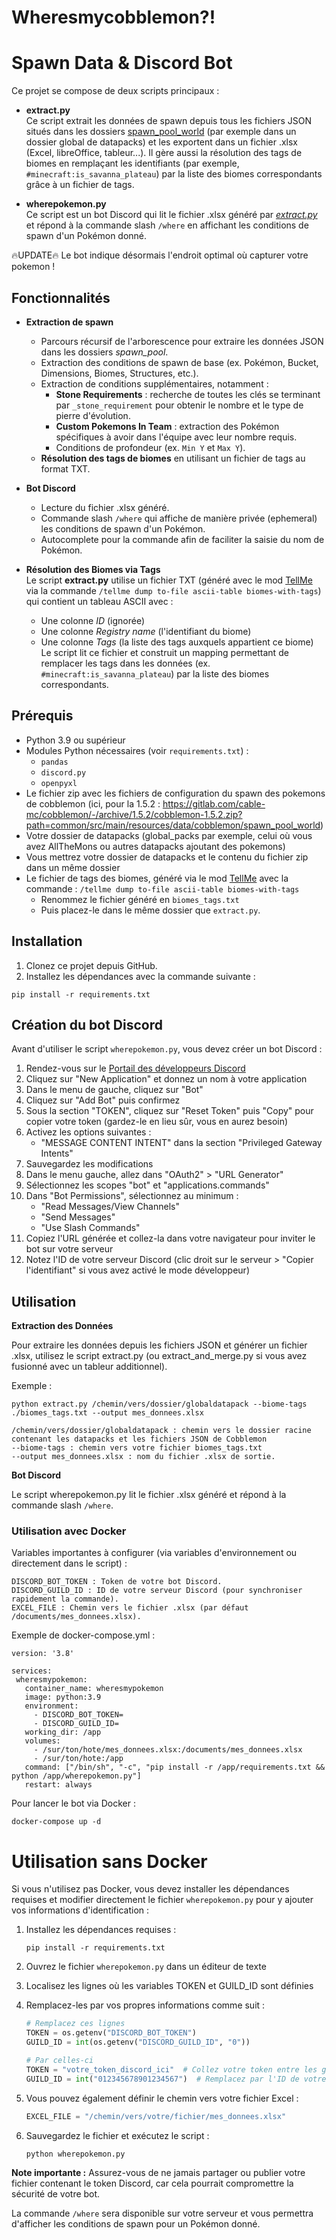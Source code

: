 # Wheresmycobblemon?!

# Spawn Data & Discord Bot

Ce projet se compose de deux scripts principaux :

- **extract.py**  
  Ce script extrait les données de spawn depuis tous les fichiers JSON situés dans les dossiers <ins>spawn_pool_world</ins> (par exemple dans un dossier global de datapacks) et les exportent dans un fichier .xlsx (Excel, libreOffice, tableur...). Il gère aussi la résolution des tags de biomes en remplaçant les identifiants (par exemple, `#minecraft:is_savanna_plateau`) par la liste des biomes correspondants grâce à un fichier de tags.

- **wherepokemon.py**  
  Ce script est un bot Discord qui lit le fichier .xlsx généré par <ins>*extract.py*</ins> et répond à la commande slash `/where` en affichant les conditions de spawn d'un Pokémon donné.

🔥UPDATE🔥
Le bot indique désormais l'endroit optimal où capturer votre pokemon !

## Fonctionnalités

- **Extraction de spawn**  
  - Parcours récursif de l'arborescence pour extraire les données JSON dans les dossiers *spawn_pool*.
  - Extraction des conditions de spawn de base (ex. Pokémon, Bucket, Dimensions, Biomes, Structures, etc.).
  - Extraction de conditions supplémentaires, notamment :
    - **Stone Requirements** : recherche de toutes les clés se terminant par `_stone_requirement` pour obtenir le nombre et le type de pierre d'évolution.
    - **Custom Pokemons In Team** : extraction des Pokémon spécifiques à avoir dans l'équipe avec leur nombre requis.
    - Conditions de profondeur (ex. `Min Y` et `Max Y`).
  - **Résolution des tags de biomes** en utilisant un fichier de tags au format TXT.

- **Bot Discord**  
  - Lecture du fichier .xlsx généré.
  - Commande slash `/where` qui affiche de manière privée (ephemeral) les conditions de spawn d'un Pokémon.
  - Autocomplete pour la commande afin de faciliter la saisie du nom de Pokémon.

- **Résolution des Biomes via Tags**  
  Le script **extract.py** utilise un fichier TXT (généré avec le mod [TellMe](https://modrinth.com/mod/tellme) via la commande `/tellme dump to-file ascii-table biomes-with-tags`) qui contient un tableau ASCII avec :
  - Une colonne *ID* (ignorée)
  - Une colonne *Registry name* (l'identifiant du biome)
  - Une colonne *Tags* (la liste des tags auxquels appartient ce biome)  
  Le script lit ce fichier et construit un mapping permettant de remplacer les tags dans les données (ex. `#minecraft:is_savanna_plateau`) par la liste des biomes correspondants.

## Prérequis

- Python 3.9 ou supérieur
- Modules Python nécessaires (voir `requirements.txt`) :
  - `pandas`
  - `discord.py`
  - `openpyxl`
- Le fichier zip avec les fichiers de configuration du spawn des pokemons de cobblemon (ici, pour la 1.5.2 : https://gitlab.com/cable-mc/cobblemon/-/archive/1.5.2/cobblemon-1.5.2.zip?path=common/src/main/resources/data/cobblemon/spawn_pool_world)
- Votre dossier de datapacks (global_packs par exemple, celui où vous avez AllTheMons ou autres datapacks ajoutant des pokemons)
- Vous mettrez votre dossier de datapacks et le contenu du fichier zip dans un même dossier
- Le fichier de tags des biomes, généré via le mod [TellMe](https://modrinth.com/mod/tellme) avec la commande : `/tellme dump to-file ascii-table biomes-with-tags`
  - Renommez le fichier généré en `biomes_tags.txt`
  - Puis placez-le dans le même dossier que `extract.py`.

## Installation

1. Clonez ce projet depuis GitHub.
2. Installez les dépendances avec la commande suivante :
 ```
 pip install -r requirements.txt
 ```

## Création du bot Discord

Avant d'utiliser le script `wherepokemon.py`, vous devez créer un bot Discord :

1. Rendez-vous sur le [Portail des développeurs Discord](https://discord.com/developers/applications)
2. Cliquez sur "New Application" et donnez un nom à votre application
3. Dans le menu de gauche, cliquez sur "Bot"
4. Cliquez sur "Add Bot" puis confirmez
5. Sous la section "TOKEN", cliquez sur "Reset Token" puis "Copy" pour copier votre token (gardez-le en lieu sûr, vous en aurez besoin)
6. Activez les options suivantes :
   - "MESSAGE CONTENT INTENT" dans la section "Privileged Gateway Intents"
7. Sauvegardez les modifications
8. Dans le menu gauche, allez dans "OAuth2" > "URL Generator"
9. Sélectionnez les scopes "bot" et "applications.commands"
10. Dans "Bot Permissions", sélectionnez au minimum :
    - "Read Messages/View Channels"
    - "Send Messages"
    - "Use Slash Commands"
11. Copiez l'URL générée et collez-la dans votre navigateur pour inviter le bot sur votre serveur
12. Notez l'ID de votre serveur Discord (clic droit sur le serveur > "Copier l'identifiant" si vous avez activé le mode développeur)

## Utilisation
**Extraction des Données**

Pour extraire les données depuis les fichiers JSON et générer un fichier .xlsx, utilisez le script extract.py (ou extract_and_merge.py si vous avez fusionné avec un tableur additionnel).

Exemple :
 ```
python extract.py /chemin/vers/dossier/globaldatapack --biome-tags ./biomes_tags.txt --output mes_donnees.xlsx
 ```

    /chemin/vers/dossier/globaldatapack : chemin vers le dossier racine contenant les datapacks et les fichiers JSON de Cobblemon
    --biome-tags : chemin vers votre fichier biomes_tags.txt
    --output mes_donnees.xlsx : nom du fichier .xlsx de sortie.

**Bot Discord**

Le script wherepokemon.py lit le fichier .xlsx généré et répond à la commande slash `/where`.

### Utilisation avec Docker

Variables importantes à configurer (via variables d'environnement ou directement dans le script) :

    DISCORD_BOT_TOKEN : Token de votre bot Discord.
    DISCORD_GUILD_ID : ID de votre serveur Discord (pour synchroniser rapidement la commande).
    EXCEL_FILE : Chemin vers le fichier .xlsx (par défaut /documents/mes_donnees.xlsx).

Exemple de docker-compose.yml :
 ```
version: '3.8'

services:
  wheresmypokemon:
    container_name: wheresmypokemon
    image: python:3.9
    environment:
      - DISCORD_BOT_TOKEN=
      - DISCORD_GUILD_ID=
    working_dir: /app
    volumes:
      - /sur/ton/hote/mes_donnees.xlsx:/documents/mes_donnees.xlsx
      - /sur/ton/hote:/app
    command: ["/bin/sh", "-c", "pip install -r /app/requirements.txt && python /app/wherepokemon.py"]
    restart: always
 ```

Pour lancer le bot via Docker :
 ```
docker-compose up -d
 ```

# Utilisation sans Docker

Si vous n'utilisez pas Docker, vous devez installer les dépendances requises et modifier directement le fichier `wherepokemon.py` pour y ajouter vos informations d'identification :

1. Installez les dépendances requises :
   ```
   pip install -r requirements.txt
   ```

2. Ouvrez le fichier `wherepokemon.py` dans un éditeur de texte
3. Localisez les lignes où les variables TOKEN et GUILD_ID sont définies
4. Remplacez-les par vos propres informations comme suit :
   ```python
   # Remplacez ces lignes
   TOKEN = os.getenv("DISCORD_BOT_TOKEN")
   GUILD_ID = int(os.getenv("DISCORD_GUILD_ID", "0"))
   
   # Par celles-ci
   TOKEN = "votre_token_discord_ici"  # Collez votre token entre les guillemets
   GUILD_ID = int("012345678901234567")  # Remplacez par l'ID de votre serveur entre guillemets
   ```
5. Vous pouvez également définir le chemin vers votre fichier Excel :
   ```python
   EXCEL_FILE = "/chemin/vers/votre/fichier/mes_donnees.xlsx"
   ```
6. Sauvegardez le fichier et exécutez le script :
   ```
   python wherepokemon.py
   ```

**Note importante :** Assurez-vous de ne jamais partager ou publier votre fichier contenant le token Discord, car cela pourrait compromettre la sécurité de votre bot.

La commande `/where` sera disponible sur votre serveur et vous permettra d'afficher les conditions de spawn pour un Pokémon donné.
